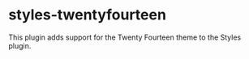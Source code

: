 styles-twentyfourteen
=====================

This plugin adds support for the Twenty Fourteen theme to the Styles plugin.
